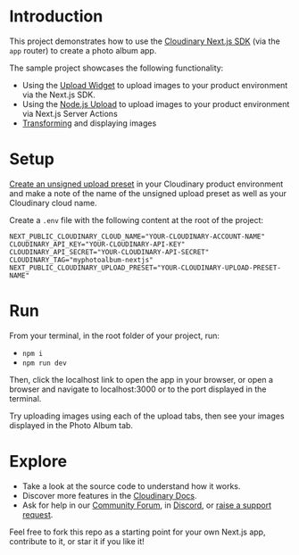 # Introduction

This project demonstrates how to use the [Cloudinary Next.js SDK](https://next.cloudinary.dev) (via the `app` router) to create a photo album app.

The sample project showcases the following functionality:

- Using the [Upload Widget](https://cloudinary.com/documentation/upload_widget) to upload images to your product environment via the Next.js SDK.
- Using the [Node.js Upload](https://cloudinary.com/documentation/node_image_and_video_upload) to upload images to your product environment via Next.js Server Actions
- [Transforming](https://cloudinary.com/documentation/image_transformations) and displaying images

# Setup

[Create an unsigned upload preset](https://cloudinary.com/documentation/upload_presets#creating_and_managing_upload_presets) in your Cloudinary product environment and make a note of the name of the unsigned upload preset as well as your Cloudinary cloud name.

Create a `.env` file with the following content at the root of the project:

```
NEXT_PUBLIC_CLOUDINARY_CLOUD_NAME="YOUR-CLOUDINARY-ACCOUNT-NAME"
CLOUDINARY_API_KEY="YOUR-CLOUDINARY-API-KEY"
CLOUDINARY_API_SECRET="YOUR-CLOUDINARY-API-SECRET"
CLOUDINARY_TAG="myphotoalbum-nextjs"
NEXT_PUBLIC_CLOUDINARY_UPLOAD_PRESET="YOUR-CLOUDINARY-UPLOAD-PRESET-NAME"
```

# Run

From your terminal, in the root folder of your project, run:

- `npm i`
- `npm run dev`

Then, click the localhost link to open the app in your browser, or open a browser and navigate to localhost:3000 or to the port displayed in the terminal.

Try uploading images using each of the upload tabs, then see your images displayed in the Photo Album tab.

# Explore

- Take a look at the source code to understand how it works.
- Discover more features in the [Cloudinary Docs](https://cloudinary.com/documentation).
- Ask for help in our [Community Forum](https://community.cloudinary.com/), in [Discord](https://discord.gg/Cloudinary), or [raise a support request](https://support.cloudinary.com/hc/en-us/requests/new).

Feel free to fork this repo as a starting point for your own Next.js app, contribute to it, or star it if you like it!
